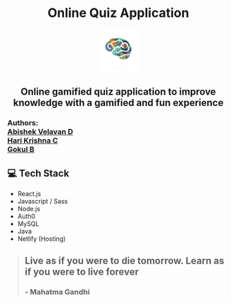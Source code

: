 <h1 align="center">
  Online Quiz Application
</h1>
<p align=center>
  <a href = "https://quizoid.netlify.app/">
<img src="https://raw.githubusercontent.com/abishekvelavan/Online-quiz-application/main/quizoid%20logo%404x-8.png" width="90/" >
    </a>
</p>
<h2 align=center>Online gamified quiz application to improve knowledge with a gamified and fun experience </h2>
<h3>
  Authors: <br>
  <a href="https://github.com/abishekvelavan">Abishek Velavan D</a><br>
  <a href="https://github.com/HariKrishna-28">Hari Krishna C</a><br>
  <a href="https://github.com/gokul-siva-1322">Gokul B</a><br>
</h3>


## 💻 Tech Stack
- React.js
- Javascript / Sass
- Node.js
- Auth0
- MySQL
- Java
- Netlify (Hosting)



> ## Live as if you were to die tomorrow. Learn as if you were to live forever
> ### - Mahatma Gandhi
